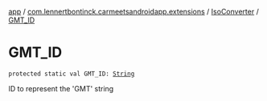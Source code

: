 [app](../../index.md) / [com.lennertbontinck.carmeetsandroidapp.extensions](../index.md) / [IsoConverter](index.md) / [GMT_ID](./-g-m-t_-i-d.md)

# GMT_ID

`protected static val GMT_ID: `[`String`](https://kotlinlang.org/api/latest/jvm/stdlib/kotlin/-string/index.html)

ID to represent the 'GMT' string


